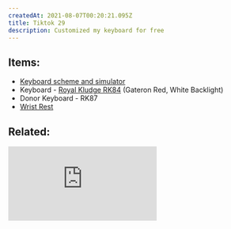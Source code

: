 ```yaml
---
createdAt: 2021-08-07T00:20:21.095Z
title: Tiktok 29
description: Customized my keyboard for free
---
```

## Items:

* [Keyboard scheme and simulator](https://keyboardsimulator.xyz/?cc=eeeeee&cf=matte&colorway=cw_eeeeee.180d00-f3f3f3.180d00-131313.777777_LEFT.2-RGHT.2-UP.2-DOWN.2-LGUI.2-PAUS.2-SLCK.2-PSCR.2-ENT.2-ESC.2-GESC.2-W.1-E.1-R.1-F.1-D.1-S.1-A.1-SPC.2-N.1-J.1-K.1-L.1-O.1-P.1-I.1-U.1-BSPC.1_cw-aqp0r_Heavy%2520Industry%2520modified&legend=cherry&size=75&sub=)
* Keyboard - [Royal Kludge RK84](https://shp.ee/f7ygcgt) (Gateron Red, White Backlight)
* Donor Keyboard - RK87
* [Wrist Rest](https://shp.ee/wjwet7t)

## Related:

<iframe src="https://www.youtube.com/embed/SjEXnLf8wWk" title="YouTube video player" frameborder="0" allow="accelerometer; autoplay; clipboard-write; encrypted-media; gyroscope; picture-in-picture" allowfullscreen></iframe>